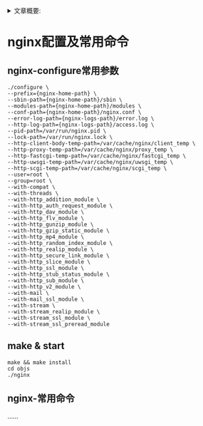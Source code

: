 <details>
<summary>文章概要:</summary>
<pre hidden>
information:
    author: jie6mm
    title: nginx配置及常用命令
    desc:
    type: nginx
    tags:
        - nginx
    series: nginx
    date: 2021-06-01 13:51:00
</pre>
</details>

# nginx配置及常用命令

## nginx-configure常用参数

```shell
./configure \
--prefix={nginx-home-path} \
--sbin-path={nginx-home-path}/sbin \
--modules-path={nginx-home-path}/modules \
--conf-path={nginx-home-path}/nginx.conf \
--error-log-path={nginx-logs-path}/error.log \
--http-log-path={nginx-logs-path}/access.log \
--pid-path=/var/run/nginx.pid \
--lock-path=/var/run/nginx.lock \
--http-client-body-temp-path=/var/cache/nginx/client_temp \
--http-proxy-temp-path=/var/cache/nginx/proxy_temp \
--http-fastcgi-temp-path=/var/cache/nginx/fastcgi_temp \
--http-uwsgi-temp-path=/var/cache/nginx/uwsgi_temp \
--http-scgi-temp-path=/var/cache/nginx/scgi_temp \
--user=root \
--group=root \
--with-compat \
--with-threads \
--with-http_addition_module \
--with-http_auth_request_module \
--with-http_dav_module \
--with-http_flv_module \
--with-http_gunzip_module \
--with-http_gzip_static_module \
--with-http_mp4_module \
--with-http_random_index_module \
--with-http_realip_module \
--with-http_secure_link_module \
--with-http_slice_module \
--with-http_ssl_module \
--with-http_stub_status_module \
--with-http_sub_module \
--with-http_v2_module \
--with-mail \
--with-mail_ssl_module \
--with-stream \
--with-stream_realip_module \
--with-stream_ssl_module \
--with-stream_ssl_preread_module
```

## make & start
```shell
make && make install
cd objs
./nginx
```

## nginx-常用命令

......